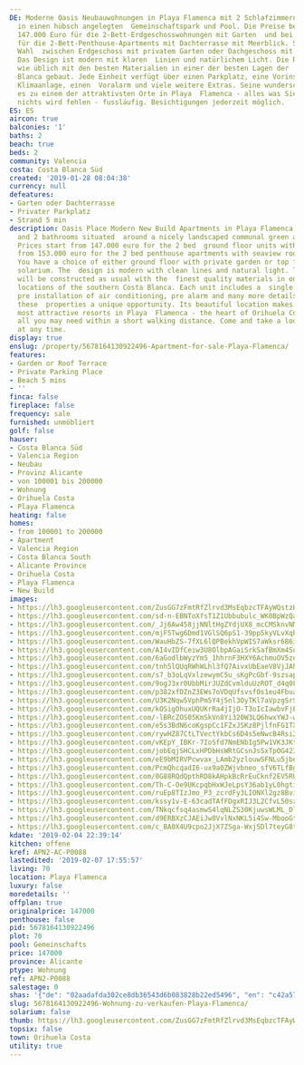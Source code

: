 ```yaml
---
DE: Moderne Oasis Neubauwohnungen in Playa Flamenca mit 2 Schlafzimmern und 2 Bädern
  in einen hübsch angelegten  Gemeinschaftspark und Pool. Die Preise beginnen bei
  147.000 Euro für die 2-Bett-Erdgeschosswohnungen mit Garten  und bei 153.000 Euro
  für die 2-Bett-Penthouse-Apartments mit Dachterrasse mit Meerblick. Sie haben die
  Wahl  zwischen Erdgeschoss mit privatem Garten oder Dachgeschoss mit Dachterrasse.
  Das Design ist modern mit klaren  Linien und natürlichem Licht. Die Residenz wird
  wie üblich mit den besten Materialien in einer der besten Lagen der  südlichen Costa
  Blanca gebaut. Jede Einheit verfügt über einen Parkplatz, eine Vorinstallation der
  Klimaanlage, einen  Voralarm und viele weitere Extras. Seine wunderschöne Lage macht
  es zu einem der attraktivsten Orte in Playa  Flamenca - alles was Sie brauchen -
  nichts wird fehlen - fussläufig. Besichtigungen jederzeit möglich.
ES: ES
aircon: true
balconies: '1'
baths: 2
beach: true
beds: 2
community: Valencia
costa: Costa Blanca Süd
created: '2019-01-28 08:04:38'
currency: null
defeatures:
- Garten oder Dachterrasse
- Privater Parkplatz
- Strand 5 min
description: Oasis Place Modern New Build Apartments in Playa Flamenca with 2 bedrooms
  and 2 bathrooms situated  around a nicely landscaped communal green area and pool.
  Prices start from 147.000 euro for the 2 bed  ground floor units with garden and
  from 153.000 euro for the 2 bed penthouse apartments with seaview roof  terrace.
  You have a choice of either ground floor with private garden or top floor with rooftop
  solarium. The  design is modern with clean lines and natural light. The residence
  will be constructed as usual with the  finest quality materials in one of the best
  locations of the southern Costa Blanca. Each unit includes a  single parking space,
  pre installation of air conditioning, pre alarm and many more details that make
  these  properties a unique opportunity. Its beautiful location makes it one of the
  most attractive resorts in Playa  Flamenca - the heart of Orihuela Costa, offering
  all you may need within a short walking distance. Come and take a look. Viewings
  at any time.
display: true
enslug: /property/5678164130922496-Apartment-for-sale-Playa-Flamenca/
features:
- Garden or Roof Terrace
- Private Parking Place
- Beach 5 mins
- ''
finca: false
fireplace: false
frequency: sale
furnished: unmöbliert
golf: false
hauser:
- Costa Blanca Süd
- Valencia Region
- Neubau
- Provinz Alicante
- von 100001 bis 200000
- Wohnung
- Orihuela Costa
- Playa Flamenca
heating: false
homes:
- from 100001 to 200000
- Apartment
- Valencia Region
- Costa Blanca South
- Alicante Province
- Orihuela Costa
- Playa Flamenca
- New Build
images:
- https://lh3.googleusercontent.com/ZusGG7zFmtRfZlrvd3MsEqbzcTFAyWQstzHlr8CgQ7v6lzsNhBKM2El4R7Hq5LqNXANphZSEHGeVToJUDDQW=w640-rj-e30-l100
- https://lh3.googleusercontent.com/sd-n-EBNToXfsT1Z1Ubbubulc_WK0BpWzQaYkEm7-zEyjBn40v3PqYGKTuRuwnQqapFEz1oikhZKSmUxYDkm=w640-rj-e30-l100
- https://lh3.googleusercontent.com/_Jj6Aw458jjNNltHgZYdjUX8_mcCMSknvNMCUqcpG4QX4QhceCzO2OzXvxWaTYCbZoFrxe--cYPvAKWDAMEXQA=w640-rj-e30-l100
- https://lh3.googleusercontent.com/mjF5Twg6Dmd1VGlSQ6pS1-39pp5kyVLvXqhrXBFY30ixZFb3MgQ4ajQTr44Rjp_kqiWhEHOGJ1DCsingujZXaA=w640-rj-e30-l100
- https://lh3.googleusercontent.com/WauHbZS-7fXL6lQPBekhVpWIS7aWksr6B6ioRZ9kWczlcf87oZXK1wHS7g5WQbSztVtZaxNlIbdSl29_GWToFw=w640-rj-e30-l100
- https://lh3.googleusercontent.com/AI4vIDfCeiw3U8OlbpAGaiSrkSafBmXm4SulEQ7XRBgIA4tzOFvjs0n6QtIW_VrdHvxGPZf35O0-uDYyJWWzLQ=w640-rj-e30-l100
- https://lh3.googleusercontent.com/6aGodlbWyzYmS_1hhrnF3HXY6AchmuOV5zewdHyV6g_zeP9tB7iAj4cLduVItPAVsjh58CstJ3EbvCj-Hpo_=w640-rj-e30-l100
- https://lh3.googleusercontent.com/tnh5lQUqRWhWLhl3fQ7AivxUbEaeV8VjJAhmR9ZYq3eDMrWzRTD2XDNk3E5J8lB2zHJ_pCEBYZXyAXLlwptz=w640-rj-e30-l100
- https://lh3.googleusercontent.com/s7_b3oLqVxlzewymC5u_sKgPcGbf-9szsap6qykqSJcx9gT-FGxkcsKm1bOSA3d_zg7Ax7FYukng2g1exfBu=w640-rj-e30-l100
- https://lh3.googleusercontent.com/9ogJ3xr0UbbMirJUZdCvmlduUzROT_d4q0Fwkt0H2aKZaPhJHoYepDbiF8DoiAfpj31-KZC9pfDpHwI-CX7b2g=w640-rj-e30-l100
- https://lh3.googleusercontent.com/p382xfDZnZ3EWs7oVDqUfsvsf0s1eu4FbuaGutTfm5ppw4CEEXaDhS1OiQnJZ9ERda2emP3RHK0kcj7mw6uw=w640-rj-e30-l100
- https://lh3.googleusercontent.com/U3K2Nqw5VphPm5Y4j5nl3OyTKl7aVpzgSrSuF_TVH6v946qULltYOCC-97GwqH6BndCL1HdXyl6Zz53TvdlOIA=w640-rj-e30-l100
- https://lh3.googleusercontent.com/kOSigOhuxUQUKrRa4jIjO-T3oIcIawbvFjEC_C4nsmbPHMYfpUp9KtVuGMeiNcehU7JaWl0Ce8T-mK7FWEBFdg=w640-rj-e30-l100
- https://lh3.googleusercontent.com/-lBRcZOS05KmSkVn8Yi320W3LQ6hwxYWJ-wyUIl1OWRtzKJFGskkkFJok58Ior-k5t4HaDjO8zrjYFdY0nNa=w640-rj-e30-l100
- https://lh3.googleusercontent.com/e5s3BdN6coKgspCc1FZxJSKz8PjlfnFG1TXYbZp2Tp6KFjgAcMn5My_V-r004sEWci2iUPMoxFohZbyfHMRU=w640-rj-e30-l100
- https://lh3.googleusercontent.com/rywHZ87CtLTVectYkbCs6D4s5eNwcB4Rsi2WcV6aykzmy2v2gvJ7ZCtY4QYk_oB09q6Vvjjku1Kg7_qpuVoW=w640-rj-e30-l100
- https://lh3.googleusercontent.com/vKEpY_IBKr-7IoSfd7NmENbIg5Pw1VK3JKtAKXbPOhPEXTNjYMVVSwjWG2EDgo4HerOzIR-_y1QwQYdtqUZ76A=w640-rj-e30-l100
- https://lh3.googleusercontent.com/jobEqjSHCLxHPDbHsWRtGCsnJsSxTpOG423xM-5AFhFS7f-pNybbKLPJCYpLPj4x_bKY5WR5VcNLNDgERzs=w640-rj-e30-l100
- https://lh3.googleusercontent.com/eE9bMIRVPcwvax_LAmb2yzlouwSFNLu5jbeDbGkwyUu6nq8ZgYVuwh1JmZbSahsohPbIo3VJm_ukOO6QdJ8=w640-rj-e30-l100
- https://lh3.googleusercontent.com/PcmQhcqadI6-ux9a0ZWjvbneo_sfV6TLfBgdltjKOE1St0LYvl9dia_8lAzrosJdcwkmTRHqsuIk9yjB0Rbm=w640-rj-e30-l100
- https://lh3.googleusercontent.com/0G88RQdQpthRD8kAHpkBcRrEuCknf2EV5RUhRFoa6AYFy-ZzU8-VDUwqowtjmjK35XJwTM-5YcZff99FkPU=w640-rj-e30-l100
- https://lh3.googleusercontent.com/Th-C-Oe9UKcpqbHxWJeLpsY36ab1yL0hgtinTNS89oMjUVkrG92wuI2ZCP9AMr4PxbHMlSY-P23MsDx2nJIO=w640-rj-e30-l100
- https://lh3.googleusercontent.com/ruEp8TIzJmo_P3_zcrdFy3LIONXl2gz8BviS9A86nVDQtQFHNWNs2l6UoQq4v7kh2LK_MU-LvUZTzko_vVSBcw=w640-rj-e30-l100
- https://lh3.googleusercontent.com/kssy1v-E-63cadTAfFDgxRIJ3L2CfvL50szfesIAX00WHtwVGKr8WJ71GjSMEGRtdd3ZWzQUMCFAkpCUb4U=w640-rj-e30-l100
- https://lh3.googleusercontent.com/TNkqcfsq4asmwS4lqNLZS30KjuwsWLML_DlAKeeXzyYWkfuSicMDDA4PMDIKi-zFTKepm_OkgaIx-yZvXLIX=w640-rj-e30-l100
- https://lh3.googleusercontent.com/d9ERBXzCJAEiJw8VvlNxNKL5i4Sw-MbooGtQcn3PRSoRNFLPCBEXAWHl6wieNFNI5yv4k06WQpDfKhO6DJU=w640-rj-e30-l100
- https://lh3.googleusercontent.com/c_BA0X4U9cpo2JjX7ZSga-Wxj5Dl7teyG8tYQuK8TiCIOHmgZ-J-B5ygJX7BpJzcBCQaY09dUXywti_3Vz8qrA=w640-rj-e30-l100
kdate: '2019-02-04 22:39:14'
kitchen: offene
kref: APN2-AC-P0088
lastedited: '2019-02-07 17:55:57'
living: 70
location: Playa Flamenca
luxury: false
moredetails: ''
offplan: true
originalprice: 147000
penthouse: false
pid: 5678164130922496
plot: 70
pool: Gemeinschafts
price: 147000
province: Alicante
ptype: Wohnung
ref: APN2-P0088
salestage: 0
shas: '{"de": "02aadafda302ce8db36543d6b083828b22ed5496", "en": "c42a57bda7d17d22562b471ed2d9fd145f2c0fbf"}'
slug: 5678164130922496-Wohnung-zu-verkaufen-Playa-Flamenca/
solarium: false
thumb: https://lh3.googleusercontent.com/ZusGG7zFmtRfZlrvd3MsEqbzcTFAyWQstzHlr8CgQ7v6lzsNhBKM2El4R7Hq5LqNXANphZSEHGeVToJUDDQW=w400-h240-n-rj-e30-l100
topsix: false
town: Orihuela Costa
utility: true
---
```

